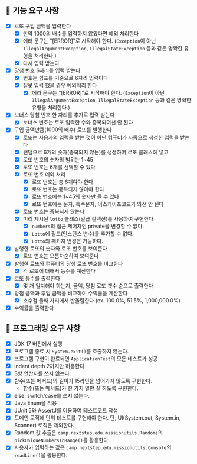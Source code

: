 ## 🚀 기능 요구 사항

- [x] 로또 구입 금액을 입력한다
    - [x] 만약 1000의 배수를 입력하지 않았다면 예외 처리한다
    - [x] 에러 문구는 "[ERROR]"로 시작해야 한다. (`Exception`이 아닌 `IllegalArgumentException`, `IllegalStateException` 등과 같은 명확한 유형을
      처리한다.)
    - [x] 다시 입력 받는다
- [x] 당첨 번호 6자리를 입력 받는다
    - [x] 번호는 쉼표를 기준으로 6자리 입력이다
    - [x] 잘못 입력 했을 경우 예외처리 한다
        - [x] 에러 문구는 "[ERROR]"로 시작해야 한다. (`Exception`이 아닌 `IllegalArgumentException`, `IllegalStateException` 등과 같은 명확한
          유형을 처리한다.)
- [x] 보너스 당첨 번호 한 자리를 추가로 입력 받는다
    - [x] 보너스 번호는 로또 입력한 수와 중복되어선 안 된다
- [x] 구입 금액만큼(1000의 배수) 로또를 발행한다
    - [x] 로또는 사용자의 입력을 받는 것이 아닌 컴퓨터가 자동으로 생성한 입력을 받는다
    - [x] 랜덤으로 6개의 숫자(중복되지 않는)를 생성하여 로또 클래스에 넣고
    - [x] 로또 번호의 숫자의 범위는 1~45
    - [x] 로또 번호는 6개를 선택할 수 있다
    - [x] 로또 번호 예외 처리
        - [x] 로또 번호는 총 6개여야 한다
        - [x] 로또 번호는 중복되지 않아야 한다
        - [x] 로또 번호에는 1~45의 숫자만 올 수 있다
        - [x] 로또 번호에는 문자, 특수문자, 이스케이프코드가 와선 안 된다
    - [x] 로또 번호는 중복되지 않는다
    - [x] 미리 제시된 `lotto` 클래스(일급 컬렉션)를 사용하여 구현한다
        - [x] `numbers`의 접근 제어자인 private을 변경할 수 없다.
        - [x] `Lotto`에 필드(인스턴스 변수)를 추가할 수 없다.
        - [x] `Lotto`의 패키지 변경은 가능하다.
- [x] 발행한 로또의 숫자와 로또 번호를 보여준다
    - [x] 로또 번호는 오름차순하여 보여준다
- [x] 발행한 로또와 컴퓨터의 당첨 로또 번호를 비교한다
    - [x] 각 로또에 대해서 등수를 계산한다
- [x] 로또 등수를 출력한다
    - [x] 몇 개 일치해야 하는지, 금액, 당첨 로또 갯수 순으로 출력한다
- [x] 당첨 금액과 투입 금액을 비교하여 수익률을 계산한다
    - [x] 소수점 둘째 자리에서 반올림한다 (ex. 100.0%, 51.5%, 1,000,000.0%)
- [x] 수익률을 출력한다

## 🎯 프로그래밍 요구 사항

- [x] JDK 17 버전에서 실행
- [x] 프로그램 종료 시 `System.exit()`를 호출하지 않는다.
- [x] 프로그램 구현이 완료되면 `ApplicationTest`의 모든 테스트가 성공
- [x] indent depth 2까지만 허용한다
- [x] 3항 연산자를 쓰지 않는다.
- [x] 함수(또는 메서드)의 길이가 15라인을 넘어가지 않도록 구현한다.
    - 함수(또는 메서드)가 한 가지 일만 잘 하도록 구현한다.
- [x] else, switch/case를 쓰지 않는다.
- [x] Java Enum을 적용
- [x] JUnit 5와 AssertJ를 이용하여 테스트코드 작성
- [x] 도메인 로직에 단위 테스트를 구현해야 한다. 단, UI(System.out, System.in, Scanner) 로직은 제외한다.
- [x] Random 값 추출은 `camp.nextstep.edu.missionutils.Randoms`의 `pickUniqueNumbersInRange()`를 활용한다.
- [x] 사용자가 입력하는 값은 `camp.nextstep.edu.missionutils.Console`의 `readLine()`을 활용한다.